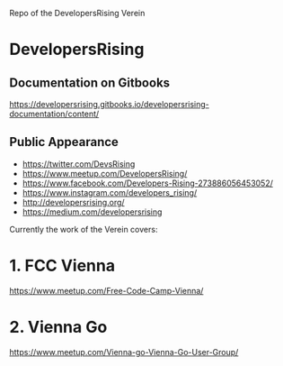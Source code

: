 Repo of the DevelopersRising Verein


# DevelopersRising

## Documentation on Gitbooks

https://developersrising.gitbooks.io/developersrising-documentation/content/


## Public Appearance

- https://twitter.com/DevsRising
- https://www.meetup.com/DevelopersRising/
- https://www.facebook.com/Developers-Rising-273886056453052/
- https://www.instagram.com/developers_rising/
- http://developersrising.org/
- https://medium.com/developersrising


Currently the work of the Verein covers:

# 1. FCC Vienna

https://www.meetup.com/Free-Code-Camp-Vienna/


# 2. Vienna Go

https://www.meetup.com/Vienna-go-Vienna-Go-User-Group/


